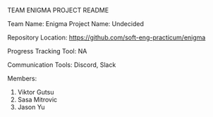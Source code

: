 TEAM ENIGMA PROJECT README

Team Name: Enigma
Project Name: Undecided

Repository Location: https://github.com/soft-eng-practicum/enigma

Progress Tracking Tool: NA

Communication Tools: Discord, Slack

Members:
1. Viktor Gutsu
2. Sasa Mitrovic
3. Jason Yu
